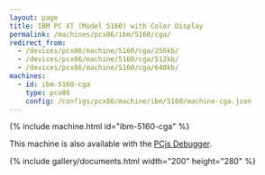 ```yaml
---
layout: page
title: IBM PC XT (Model 5160) with Color Display
permalink: /machines/pcx86/ibm/5160/cga/
redirect_from:
  - /devices/pcx86/machine/5160/cga/256kb/
  - /devices/pcx86/machine/5160/cga/512kb/
  - /devices/pcx86/machine/5160/cga/640kb/
machines:
  - id: ibm-5160-cga
    type: pcx86
    config: /configs/pcx86/machine/ibm/5160/machine-cga.json
---
```


{% include machine.html id="ibm-5160-cga" %}

This machine is also available with the <a href="debugger/" onclick="pcjsOnClick(this)">PCjs Debugger</a>.

{% include gallery/documents.html width="200" height="280" %}

